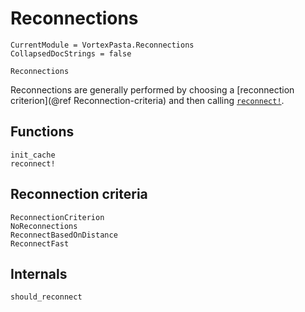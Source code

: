 # Reconnections

```@meta
CurrentModule = VortexPasta.Reconnections
CollapsedDocStrings = false
```

```@docs
Reconnections
```

Reconnections are generally performed by choosing a [reconnection criterion](@ref Reconnection-criteria) and then calling [`reconnect!`](@ref).

## Functions

```@docs
init_cache
reconnect!
```

## Reconnection criteria

```@docs
ReconnectionCriterion
NoReconnections
ReconnectBasedOnDistance
ReconnectFast
```

## Internals

```@docs
should_reconnect
```
